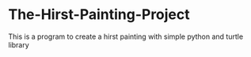 # The-Hirst-Painting-Project
This is a program to create a hirst painting with simple python and turtle library
